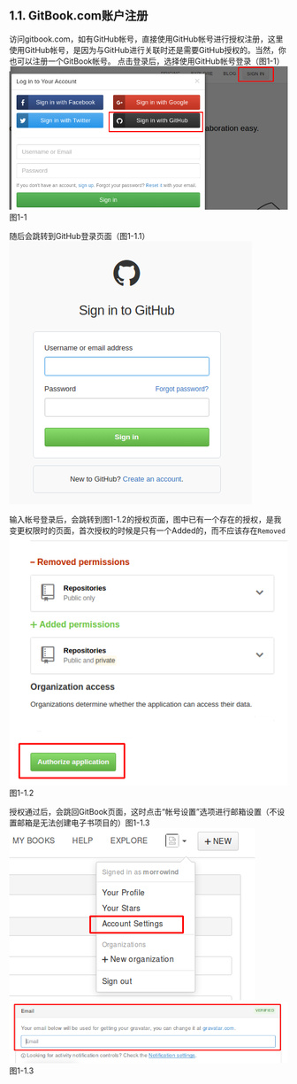 ## **1.1. GitBook.com账户注册**
访问gitbook.com，如有GitHub帐号，直接使用GitHub帐号进行授权注册，这里使用GitHub帐号，是因为与GitHub进行关联时还是需要GitHub授权的。当然，你也可以注册一个GitBook帐号。
点击登录后，选择使用GitHub帐号登录（图1-1）
![登录页面](1.1)图1-1

随后会跳转到GitHub登录页面（图1-1.1）
![](1-1.1)

输入帐号登录后，会跳转到图1-1.2的授权页面，图中已有一个存在的授权，是我变更权限时的页面，首次授权的时候是只有一个Added的，而不应该存在```Removed```
![授权页](1.11)图1-1.2

授权通过后，会跳回GitBook页面，这时点击“帐号设置”选项进行邮箱设置（不设置邮箱是无法创建电子书项目的）图1-1.3
![account](1-1.3)
![Email](1-1.4)
图1-1.3